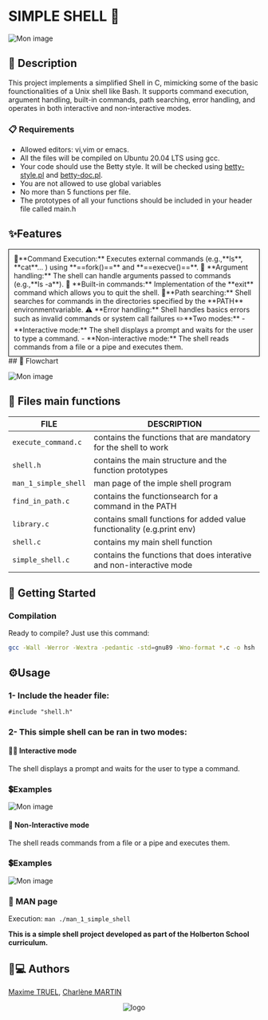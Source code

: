 # SIMPLE SHELL 🐧 
![Mon image](https://imgur.com/9kvWCsB.gif)

## 📄 Description

This project implements a simplified Shell in C, mimicking some of the basic founctionalities of a Unix shell like Bash. It supports command execution, argument handling, built-in commands, path searching, error handling, and operates in both interactive and non-interactive modes.

### 📋 Requirements


* Allowed editors: vi,vim or emacs.
* All the files will be compiled on Ubuntu 20.04 LTS using gcc.
* Your code should use the Betty style. It will be checked using [betty-style.pl](https://github.com/hs-hq/Betty/blob/main/betty-style.pl) and [betty-doc.pl](https://github.com/hs-hq/Betty/blob/main/betty-doc.pl).
* You are not allowed to use global variables
* No more than 5 functions per file.
* The prototypes of all your functions should be included in your header file called main.h


## ✨Features

<div style="border: 1px solid black; padding: 10px;">
  🔨**Command Execution:** Executes external commands   (e.g.,**ls**, **cat**... ) using **==fork()==** and **==execve()==**.                                                          
 🧩 **Argument handling:** The shell can handle arguments passed to commands (e.g.,**ls -a**).
  🤖 **Built-in commands:** Implementation of the **exit** command which allows you to quit the shell.
🧭**Path searching:** Shell searches for commands in the directories specified by the **PATH** environmentvariable.
⚠️ **Error handling:** Shell handles basics errors such as invalid commands or system call failures
 ✏️**Two modes:**  
 - **Interactive mode:** The shell displays a prompt and waits for the user to type a command.
- **Non-interactive mode:** The shell reads commands from a file or a pipe and executes them.



</div>
## 🤔 Flowchart

![Mon image](https://imgur.com/JIRFPRK.png)
## 📂 Files main functions

| FILE  |DESCRIPTION|
|---------------------|-----------------------------------------------------------------------------|
|`execute_command.c` |contains the functions that are mandatory for the shell to work|
|`shell.h` |contains the main structure and the function prototypes|
|`man_1_simple_shell` |man page of the imple shell program
|`find_in_path.c`  |contains the functionsearch for a command in the PATH |
|`library.c`   |contains small functions for added value functionality (e.g.print env)|
|`shell.c`|contains my main shell function|
|`simple_shell.c`| contains the functions that does interative and non-interactive mode|
                                                                        
 ## 🚀 Getting Started


### Compilation

Ready to compile? Just use this command:

```bash
gcc -Wall -Werror -Wextra -pedantic -std=gnu89 -Wno-format *.c -o hsh
```

## ⚙️Usage

### 1- Include the header file:

```
#include "shell.h"
```
### 2- This simple shell can be ran in two modes:

#### 👨‍💻 ️Interactive mode

The shell displays a prompt and waits for the user to type a command.

### 💲Examples


![Mon image](https://imgur.com/TS855eT.png) 

#### 📜 Non-Interactive mode

The shell reads commands from a file or a pipe and executes them.
### 💲Examples

![Mon image](https://imgur.com/gvq8Uxs.png) 

### 📖 MAN page

Execution: `man ./man_1_simple_shell`


**This is a simple shell project developed as part of the Holberton School curriculum.**


## 🧑💻 Authors

[Maxime TRUEL](https://github.com/MaKSiiMe),
[Charlène MARTIN](https://github.com/Knarta)

<p align="center">
<img src="https://imgur.com/cL0HaTO.png"alt="logo">
</p>
